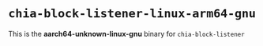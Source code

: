 # `chia-block-listener-linux-arm64-gnu`

This is the **aarch64-unknown-linux-gnu** binary for `chia-block-listener`
